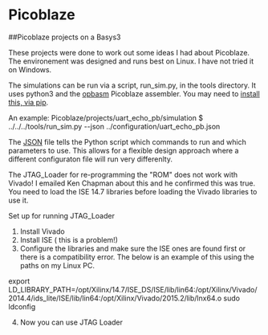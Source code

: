 # Picoblaze
##Picoblaze projects on a Basys3

These projects were done to work out some ideas I had about Picoblaze.  The environement was designed and runs best on Linux.  I have not tried it on Windows.

The simulations can be run via a script, run_sim.py, in the tools directory.  It uses python3 and the [opbasm](https://kevinpt.github.io/opbasm/) Picoblaze assembler.  You may need to [install this, via pip](https://kevinpt.github.io/opbasm/#installation).  

An example:
Picoblaze/projects/uart_echo_pb/simulation $ ../../../tools/run_sim.py --json ../configuration/uart_echo_pb.json

The [JSON](http://www.w3schools.com/js/js_json_intro.asp) file tells the Python script which commands to run and which parameters to use.  This allows for a flexible design approach where a different configuraton file will run very differenlty.

The JTAG_Loader for re-programming the "ROM" does not work with Vivado!  I emailed Ken Chapman about this and he confirmed this was true.  You need to load the ISE 14.7 libraries before loading the Vivado libraries to use it.  

Set up for running JTAG_Loader

1. Install Vivado
2. Install ISE ( this is a problem!)
3. Configure the libraries and make sure the ISE ones are found first or there is a compatibility error.  The below is an example of this using the paths on my Linux PC.

export LD_LIBRARY_PATH=/opt/Xilinx/14.7/ISE_DS/ISE/lib/lin64:/opt/Xilinx/Vivado/2014.4/ids_lite/ISE/lib/lin64:/opt/Xilinx/Vivado/2015.2/lib/lnx64.o
sudo ldconfig

4. Now you can use JTAG Loader

